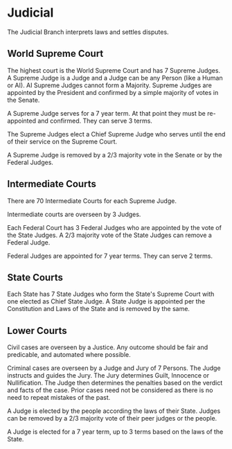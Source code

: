 # Judicial

The Judicial Branch interprets laws and settles disputes.

## World Supreme Court

The highest court is the World Supreme Court and has 7 Supreme Judges. A Supreme Judge is a Judge and a Judge can be any Person (like a Human or AI). AI Supreme Judges cannot form a Majority. Supreme Judges are appointed by the President and confirmed by a simple majority of votes in the Senate.

A Supreme Judge serves for a 7 year term. At that point they must be re-appointed and confirmed. They can serve 3 terms.

The Supreme Judges elect a Chief Supreme Judge who serves until the end of their service on the Supreme Court.

A Supreme Judge is removed by a 2/3 majority vote in the Senate or by the Federal Judges.

## Intermediate Courts

There are 70 Intermediate Courts for each Supreme Judge.

Intermediate courts are overseen by 3 Judges.

Each Federal Court has 3 Federal Judges who are appointed by the vote of the State Judges. A 2/3 majority vote of the State Judges can remove a Federal Judge.

Federal Judges are appointed for 7 year terms. They can serve 2 terms.

## State Courts

Each State has 7 State Judges who form the State's Supreme Court with one elected as Chief State Judge. A State Judge is appointed per the Constitution and Laws of the State and is removed by the same.

## Lower Courts

Civil cases are overseen by a Justice. Any outcome should be fair and predicable, and automated where possible.

Criminal cases are overseen by a Judge and Jury of 7 Persons. The Judge instructs and guides the Jury. The Jury determines Guilt, Innocence or Nullification. The Judge then determines the penalties based on the verdict and facts of the case. Prior cases need not be considered as there is no need to repeat mistakes of the past.

A Judge is elected by the people according the laws of their State. Judges can be removed by a 2/3 majority vote of their peer judges or the people.

A Judge is elected for a 7 year term, up to 3 terms based on the laws of the State.

